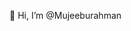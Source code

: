  👋 Hi, I’m @Mujeeburahman
<!---
Mujeeburahman/Mujeeburahman is a ✨ special ✨ repository because its `README.md` (this file) appears on your GitHub profile.
You can click the Preview link to take a look at your changes.
--->
